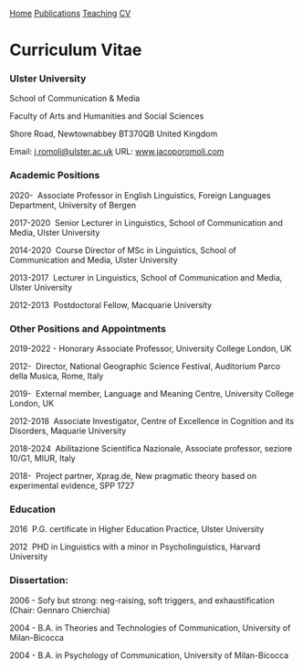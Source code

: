 <a href="https://jacoporomoli.github.io/Home/">Home</a>
<a href="https://jacoporomoli.github.io/Publications">Publications</a>
<a href="https://jacoporomoli.github.io/Teaching">Teaching</a>
<a href="https://jacoporomoli.github.io/CV/">CV</a>

# Curriculum Vitae
### Ulster University

School of Communication & Media

Faculty of Arts and Humanities and Social Sciences

Shore Road, 
Newtownabbey BT370QB
United Kingdom

Email: j.romoli@ulster.ac.uk
URL: www.jacoporomoli.com

### Academic Positions

2020-
 Associate Professor in English Linguistics, Foreign Languages Department, University of Bergen

2017-2020
 Senior Lecturer in Linguistics, School of Communication and Media, Ulster University

2014-2020
 Course Director of MSc in Linguistics, School of Communication and Media, Ulster University

2013-2017
 Lecturer in Linguistics, School of Communication and Media, Ulster University

2012-2013
 Postdoctoral Fellow, Macquarie University

### Other Positions and Appointments
2019-2022 - Honorary Associate Professor, University College London, UK

2012-
 Director, National Geographic Science Festival, Auditorium Parco della Musica, Rome, Italy

2019-
 External member, Language and Meaning Centre, University College London, UK

2012-2018
 Associate Investigator, Centre of Excellence in Cognition and its Disorders, Maquarie University

2018-2024
 Abilitazione Scientifica Nazionale, Associate professor, seziore 10/G1, MIUR, Italy

2018-
 Project partner, Xprag.de, New pragmatic theory based on experimental evidence, SPP 1727

### Education

2016
 P.G. certificate in Higher Education Practice, Ulster University

2012
 PHD in Linguistics with a minor in Psycholinguistics, Harvard University

### Dissertation:
2006 - Sofy but strong: neg-raising, soft triggers, and exhaustification (Chair: Gennaro Chierchia)

2004 - B.A. in Theories and Technologies of Communication, University of Milan-Bicocca

2004 - B.A. in Psychology of Communication, University of Milan-Bicocca
